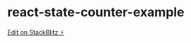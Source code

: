 # react-state-counter-example

[Edit on StackBlitz ⚡️](https://stackblitz.com/edit/react-state-counter-example-fa8qx9)